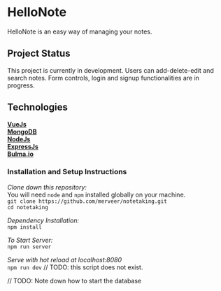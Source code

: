 # HelloNote 
HelloNote is an easy way of managing your notes. 

## Project Status
This project is currently in development. 
Users can add-delete-edit and search notes. 
Form controls, login and signup functionalities are in progress.

## Technologies

[**VueJs**](https://vuejs.org/)   
[**MongoDB**](https://www.mongodb.com/)  
[**NodeJs**](https://nodejs.org/en/)  
[**ExpressJs**](https://expressjs.com/)  
[**Bulma.io**](https://bulma.io/)

### Installation and Setup Instructions

*Clone down this repository:*    
You will need `node` and `npm` installed globally on your machine.  
```git clone https://github.com/merveer/notetaking.git```    
```cd notetaking```  

*Dependency Installation:*   
```npm install```

*To Start Server:*  
```npm run server```

*Serve with hot reload at localhost:8080*  
  ```npm run dev``` // TODO: this script does not exist.

// TODO: Note down how to start the database
